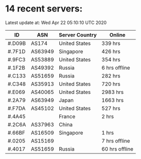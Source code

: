 # 14 recent servers:

Latest update at: Wed Apr 22 05:10:10 UTC 2020

| ID | ASN | Server Country | Online |
| -- | --- | -------------- | ------ |
| #.D09B | AS174 | United States | 339 hrs |
| #.7F1D | AS63949 | Singapore | 426 hrs |
| #.9FC3 | AS53889 | United States | 354 hrs |
| #.1F2B | AS49392 | Russia | 6 hrs offline |
| #.C133 | AS51659 | Russia | 282 hrs |
| #.C348 | AS35913 | United States | 720 hrs |
| #.E069 | AS40065 | United States | 2983 hrs |
| #.2A79 | AS63949 | Japan | 1663 hrs |
| #.F7DA | AS45102 | United States | 527 hrs |
| #.4A45 |  | France | 2 hrs |
| #.2C6A | AS37963 | China | |
| #.66BF | AS16509 | Singapore | 1 hrs |
| #.0205 | AS15169 |  | 7 hrs offline |
| #.4017 | AS51659 | Russia | 60 hrs offline |

